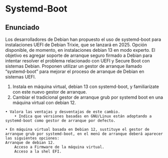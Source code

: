 # Systemd-Boot

## Enunciado

Los desarrolladores de Debian han propuesto el uso de systemd-boot para instalaciones UEFI de Debian Trixie, que se lanzará en 2025. Opción disponible, de momento, en instalaciones debian 13 en modo experto. El objetivo es agregar soporte de arranque seguro firmado a Debian para intentar resolver el problema relacionado con UEFI y Secure Boot con sistemas Debian. Proponen utilizar un gestor de arranque llamado “systemd-boot” para mejorar el proceso de arranque de Debian en sistemas UEFI.

1. Instala en máquina virtual, debian 13 con systemd-boot, y familiarízate con este nuevo gestor de arranque.
2. Cambiar el tradicional gestor de arranque grub por systemd boot en una máquina virtual con debian 12.

```
• Valora las ventajas y desventajas de este cambio.
    • Indica que versiones basadas en GNU/Linux están adoptando a systemd-boot como gestor de arranque por defecto.
```

```
• En máquina virtual basada en Debian 12, sustituye el gestor de arranque grub por systemd-boot, en el menú de arranque deberá aparecer las siguientes opciones:
Arranque de debian 12.
    Acceso a Firmware de la máquina virtual.
    Acceso a la shel EFI.
```